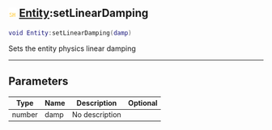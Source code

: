 ## ![shared](../../.gitbook/assets/shared.png) [Entity](entity):setLinearDamping

```lua
void Entity:setLinearDamping(damp)
```

Sets the entity physics linear damping

------
## Parameters

| Type   | Name | Description | Optional |
| ------ | ---- | ----------- | -------: |
| number | damp | No description |  |

